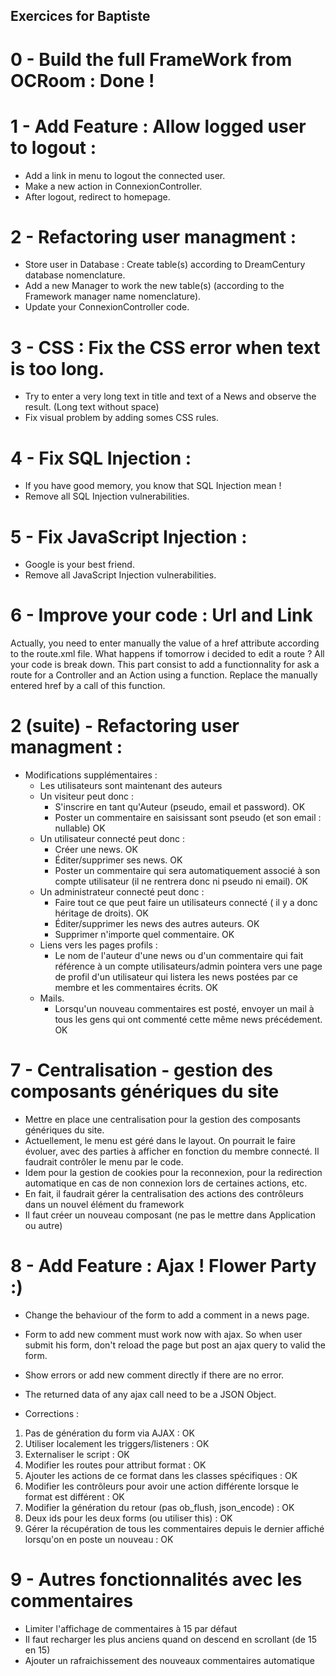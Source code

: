 ## Exercices for Baptiste

# 0 - Build the full FrameWork from OCRoom : Done !

# 1 - Add Feature : Allow logged user to logout :
* Add a link in menu to logout the connected user. 
* Make a new action in ConnexionController.
* After logout, redirect to homepage. 

# 2 - Refactoring user managment :
* Store user in Database : Create table(s) according to DreamCentury database nomenclature.
* Add a new Manager to work the new table(s) (according to the Framework manager name nomenclature).
* Update your ConnexionController code.

# 3 - CSS : Fix the CSS error when text is too long.
* Try to enter a very long text in title and text of a News and observe the result. (Long text without space)
* Fix visual problem by adding somes CSS rules.

# 4 - Fix SQL Injection : 
* If you have good memory, you know that SQL Injection mean ! 
* Remove all SQL Injection vulnerabilities. 

# 5 - Fix JavaScript Injection :
* Google is your best friend.
* Remove all JavaScript Injection vulnerabilities. 

# 6 - Improve your code : Url and Link
Actually, you need to enter manually the value of a href attribute according to the route.xml file. 
What happens if tomorrow i decided to edit a route ?
All your code is break down.
This part consist to add a functionnality for ask a route for a Controller and an Action using a function. Replace the manually entered href by a call of this function.

# 2 (suite) - Refactoring user managment :
* Modifications supplémentaires :
  * Les utilisateurs sont maintenant des auteurs
  * Un visiteur peut donc :
    * S'inscrire en tant qu'Auteur (pseudo, email et password). OK
    * Poster un commentaire en saisissant sont pseudo (et son email : nullable) OK
  * Un utilisateur connecté peut donc :
    * Créer une news. OK
    * Éditer/supprimer ses news. OK
    * Poster un commentaire qui sera automatiquement associé à son compte utilisateur (il ne rentrera donc ni pseudo ni email). OK
  * Un administrateur connecté peut donc :
    * Faire tout ce que peut faire un utilisateurs connecté ( il y a donc héritage de droits). OK
    * Éditer/supprimer les news des autres auteurs. OK
    * Supprimer n'importe quel commentaire. OK
  * Liens vers les pages profils :
    * Le nom de l'auteur d'une news ou d'un commentaire qui fait référence à un compte utilisateurs/admin pointera vers une page de profil d'un utilisateur qui listera les news postées par ce membre et les commentaires écrits. OK
  * Mails.
    * Lorsqu'un nouveau commentaires est posté, envoyer un mail à tous les gens qui ont commenté cette même news précédement. OK

# 7 - Centralisation - gestion des composants génériques du site
* Mettre en place une centralisation pour la gestion des composants génériques du site.
* Actuellement, le menu est géré dans le layout. On pourrait le faire évoluer, avec des parties à afficher en fonction du membre connecté. Il faudrait contrôler le menu par le code.
* Idem pour la gestion de cookies pour la reconnexion, pour la redirection automatique en cas de non connexion lors de certaines actions, etc.
* En fait, il faudrait gérer la centralisation des actions des contrôleurs dans un nouvel élément du framework
* Il faut créer un nouveau composant (ne pas le mettre dans Application ou autre)

# 8 - Add Feature : Ajax ! Flower Party :)
* Change the behaviour of the form to add a comment in a news page.
* Form to add new comment must work now with ajax. So when user submit his form, don't reload the page but post an ajax query to valid the form.
* Show errors or add new comment directly if there are no error.
* The returned data of any ajax call need to be a JSON Object.


* Corrections :
1. Pas de génération du form via AJAX : OK
2. Utiliser localement les triggers/listeners : OK
3. Externaliser le script : OK
4. Modifier les routes pour attribut format : OK
5. Ajouter les actions de ce format dans les classes spécifiques : OK
6. Modifier les contrôleurs pour avoir une action différente lorsque le format est différent : OK
7. Modifier la génération du retour (pas ob_flush, json_encode) : OK
8. Deux ids pour les deux forms (ou utiliser this) : OK
9. Gérer la récupération de tous les commentaires depuis le dernier affiché lorsqu'on en poste un nouveau : OK

# 9 - Autres fonctionnalités avec les commentaires
* Limiter l'affichage de commentaires à 15 par défaut
* Il faut recharger les plus anciens quand on descend en scrollant (de 15 en 15)
* Ajouter un rafraichissement des nouveaux commentaires automatique
